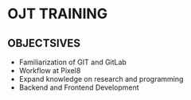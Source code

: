 # OJT TRAINING

## OBJECTSIVES

- Familiarization of GIT and GitLab
- Workflow at Pixel8
- Expand knowledge on research and programming
- Backend and Frontend Development
